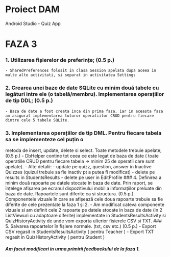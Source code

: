 Proiect DAM
===========

Android Studio - Quiz App

FAZA 3
======

### 1. Utilizarea fișierelor de preferințe; (0.5 p.)

    - SharedPreferences folosit in clasa Session apelata dupa aceea in multe alte activitati, si separat in activitatea Settings    

### 2. Crearea unei baze de date SQLite cu minim două tabele cu legături intre ele (o tabelă/membru). Implementarea operațiilor de tip DDL; (0.5 p.)

    - Baza de date a fost creata inca din prima faza, iar in aceasta faza am asigurat implementarea tuturor operatiilor CRUD pentru fiecare dintre cele 5 tabele SQLite.

### 3. Implementarea operațiilor de tip DML. Pentru fiecare tabela sa se implementeze cel puțin o

metoda de insert, update, delete si select. Toate metodele trebuie
apelate; (0.5 p.) - DbHelper contine tot ceea ce este legat de baza de
date ( toate operatiile CRUD pentru fiecare tabela -\> minim 25 de
operatii care sunt apelate). - Alte detalii: - update pe quizz,
question, answer in Inactive Quizzes (quizul trebuie sa fie inactiv pt a
putea fi modificat) - delete pe results in StudentsResults - delete pe
user in EditProfile \#\#\# 4. Definirea a minim două rapoarte pe datele
stocate în baza de date. Prin raport, se înțelege afișarea pe ecranul
dispozitivului mobil a informațiilor preluate din baza de date.
Rapoartele sunt diferite ca si structura. (0.5 p.). Componentele vizuale
în care se afișează cele doua rapoarte trebuie sa fie diferite de cele
prezentate la faza 1 și 2. - Am modificat cateva componente vizuale si
am definit cele 2 rapoarte pe datele stocate in baza de date (in 2
ListViewuri cu adaptoare diferite) implementate in
StudentsResultsActivity si QuizHistoryActivity de unde vom exporta
ulterior fisierele CSV si TXT. \#\#\# 5. Salvarea rapoartelor în fișiere
normale. (txt, csv etc.) (0.5 p.) - Export CSV regasit in
StudentsResultsActivity ( pentru Teacher ) - Export TXT regasit in
QuizHistoryActivity ( pentru Student )

##### Am facut modificari in urma primirii feedbackului de la faza 1.

